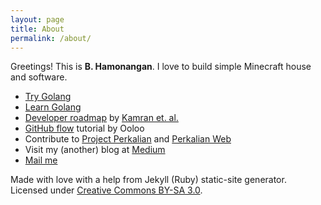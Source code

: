 ```yaml
---
layout: page
title: About
permalink: /about/
---
```


Greetings! This is **B. Hamonangan**. I love to build simple Minecraft house and software.

- [Try Golang](https://go.dev/play/)
- [Learn Golang](https://go.dev/tour/welcome/1)
- [Developer roadmap](https://roadmap.sh/) by [Kamran et. al.](https://github.com/kamranahmedse)
- [GitHub flow](https://ooloo.io/project/github-flow/git-workflows) tutorial by Ooloo
- Contribute to [Project Perkalian](https://github.com/hamonangann/perkalian) and [Perkalian Web](https://github.com/hamonangann/perkalian-web)
- Visit my (another) blog at [Medium](https://hamonangan.medium.com)
- [Mail me](mailto:b.hamonangan.p@gmail.com)

Made with love with a help from Jekyll (Ruby) static-site generator. Licensed under [Creative Commons BY-SA 3.0](https://creativecommons.org/licenses/by-sa/3.0/).